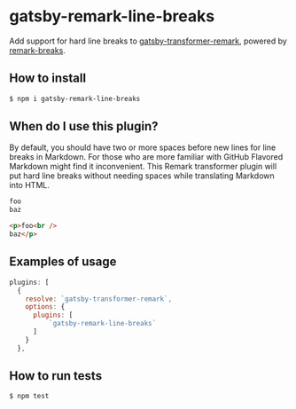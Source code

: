 # gatsby-remark-line-breaks

Add support for hard line breaks to [gatsby-transformer-remark](https://www.gatsbyjs.org/packages/gatsby-transformer-remark/), powered by [remark-breaks](https://github.com/remarkjs/remark-breaks).

## How to install

```bash
$ npm i gatsby-remark-line-breaks
```

## When do I use this plugin?

By default, you should have two or more spaces before new lines for line breaks in Markdown.
For those who are more familiar with GitHub Flavored Markdown might find it inconvenient.
This Remark transformer plugin will put hard line breaks without needing spaces while translating Markdown into HTML.

```md
foo
baz
```

```html
<p>foo<br />
baz</p>
```

## Examples of usage

```js
plugins: [
  {
    resolve: `gatsby-transformer-remark`,
    options: {
      plugins: [
          `gatsby-remark-line-breaks`
      ]
    }
  },
```

## How to run tests

```bash
$ npm test
```
